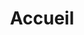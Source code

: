 ---
title: "Accueil"
type: "homepage"

hero:
  title: "Conseil & Modélisation financière pour levées de fonds et M&A"
  subtitle: "Nous conseillons et outillons les dirigeants pour leurs opérations de financement et de croissance externe"
  cta_text: "Contactez-nous"
  cta_link: "#contact"

introduction:
  title: "Traduire votre excellence en opportunité financière"
  content: "Vous dirigez une entreprise établie.


Vous maîtrisez votre marché et votre métier.


Vos projets sont ambitieux, votre vision claire.


**Votre excellence métier n'est pas automatiquement perçue et valorisée par les investisseurs/décideurs.**


Ces interlocuteurs analysent selon leurs propres critères et processus.


Ils recherchent une formalisation de vos connaissances, une objectivation de vos forces, une quantification de votre potentiel de création de valeur.


**Notre métier est de traduire votre excellence en opportunité financière.**


Face à la sélectivité actuelle du marché, cette approche vous permet de vous démarquer et de **maximiser vos chances de succès**."
  conclusion: ""
  highlight_blocks:
    - text: "Votre excellence métier n'est pas automatiquement perçue et valorisée par les investisseurs/décideurs."
    - text: "Notre métier est de traduire votre excellence en opportunité financière."

three_levers:
  title: "Nous activons trois leviers"
  items:
    - number: "1"
      title: "Intégrer les codes investisseurs/décideurs"
      description: "Anticiper leur logique d'analyse et leurs processus pour structurer votre préparation."
    - number: "2"
      title: "Documenter votre vision stratégique"
      description: "Structurer analyse de marché, positionnement concurrentiel et planification dans un récit cohérent."
    - number: "3"
      title: "Modéliser votre stratégie"
      description: "Construire un Business Plan dynamique qui illustre et étaye votre stratégie auprès des investisseurs/décideurs."

results:
  title: "Ce que permettent nos interventions"
  items:
    - title: "Sécuriser vos opérations"
      description: "Obtenir de meilleures conditions de transaction et maîtriser les risques d'exécution"
      visual: "visuel2.png"
    - title: "Accélérer vos processus levées/M&A"
      description: "Fluidifier les échanges, optimiser le calendrier d'exécution"
      visual: "visuel3.png"
    - title: "Développer vos capacités de pilotage"
      description: "Créer vos outils de modélisation financière et de communication stratégique"
      visual: "visuel4.png"
    - title: "Garantir votre sérénité"
      description: "Dans vos prises de décision et échanges investisseurs/décideurs"
      visual: "visuel5.png"

method:
  title: "Ce qui nous différencie"
  pillars:
    - title: "Pluridisciplinarité"
      description: "Nous combinons <strong>trois métiers</strong> habituellement séparés :

• Conseil stratégique
• Modélisation financière  
• Accompagnement transactionnel

Cette intégration produit une <strong>cohérence</strong> que les interventions séparées ne peuvent atteindre."

      visual: "visuel6.png"
    - title: "Modélisation stratégique"
      description: "Nous utilisons la modélisation comme outil de <strong>définition stratégique et de communication</strong>.<br>

Nos modèles dynamiques structurent votre réflexion et deviennent vos <strong>supports de conviction</strong> auprès des investisseurs professionnels."
      visual: "visuel7.png"
    - title: "Expérience engagée"
      description: "Nous mobilisons exclusivement des <strong>profils seniors</strong>, habitués aux enjeux de direction générale.<br>

Ces experts réalisent personnellement les missions - sans délégation - et demeurent <strong>impliqués tout au long de la mission</strong>."
      visual: "visuel8.png"
    - title: "Durabilité"
      description: "Nous construisons pour le deal <strong>ET</strong> pour l'après-deal.<br>

Nous accordons une place essentielle à l'<strong>intégration des acquisitions</strong> et vous aidons à l'anticiper.<br>

Nous vous transmettons des <strong>outils ouverts et à votre marque</strong> (modèles et supports) qui garantissent votre <strong>autonomie</strong> opérationnelle."
      visual: "visuel12.png"

clients:
  title: "Nos services"
  content: "Vous êtes **dirigeants d'entreprise** (CEO ou CFO-dirigeant) établie de 5 à 250m€ de Chiffre d'Affaires.


Vous portez un **projet structurant** qui dépasse la gestion courante et requiert la conviction d'**investisseurs professionnels** ou d'un **organe de décision**.


Vous construisez dans une **logique de pérennité** et souhaitez que la préparation de cette opération renforce vos capacités de planification stratégique au-delà du projet immédiat.


Nous vous accompagnons dans **trois contextes** spécifiques avec une offre de <span style='display: inline-block; background: white; color: #0000FF; border: 1px solid #0000FF; padding: 0.3rem 0.6rem; border-radius: 12px; font-size: 0.85rem; font-weight: 600; white-space: nowrap;'>services</span> **dédiés** :"
  projects:
    - title: "Opérations haut de bilan"
      description: "Levée de fonds, ouverture du capital, MBO"
      visual: "visuel9.png"
      services: ["Conseil", "Pack Investisseur", "Business Plan", "Pilotage"]
    - title: "Croissance externe"
      description: "Acquisition, Stratégie de Build-up, Joint Ventures"
      visual: "visuel10.png"
      services: ["Direction M&A externalisée", "Conseil", "Pack Comité", "Business Plan"]
    - title: "Transformation"
      description: "Investissement structurant, nouvelle stratégie, prise de poste en MBI"
      visual: "visuel11.png"
      services: ["Conseil", "Pack Comité", "Business Plan"]
  mindset: "Vous construisez dans une logique de pérennité et souhaitez développer vos capacités de pilotage stratégique et financier."
  vision: "Vous cherchez à concilier enjeux immédiats et vision long terme, rentabilité et durabilité."

team:
  title: "Notre équipe"
  origin:
    title: "Origine"
    description: "Sterna Conseil est née de l'expérience de Benoît Grillaud en conseil M&A, Private Equity et direction Stratégie de PME. 20+ années de pratique des deux côtés de la table, 100+ dossiers analysés et construits, 500m€+ de transactions accompagnées jusqu'au closing."
  collective:
    title: "Expertise collective"
    description: "Selon les missions, nous mobilisons des spécialistes confirmés : anciens dirigeants, ex-investisseurs, experts sectoriels et spécialistes M&A. Cette approche nous permet d'adapter précisément l'équipe à vos enjeux spécifiques."

contact:
  title: "Contact"
  message: "Pour un premier échange sur votre projet :"
---